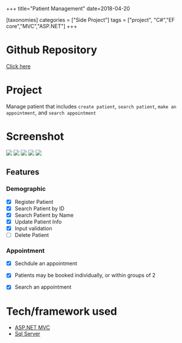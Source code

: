 +++
title="Patient Management"
date=2018-04-20

[taxonomies]
categories = ["Side Project"]
tags = ["project", "C#","EF core","MVC","ASP.NET"]
+++

# Github Repository
[Click here](https://github.com/bds0900/EMS2)

# Project
Manage patient that includes `create patient`, `search patient`, `make an appointment`, and `search appointment`


# Screenshot
![](/images/ems/appointment_result.png)
![](/images/ems/create_appointment.png)
![](/images/ems/register_patient.png)
![](/images/ems/search_patient.png)
![](/images/ems/search_patient2.png)

## Features
### Demographic
 * [x] Register Patient
 * [x] Search Patient by ID
 * [x] Search Patient by Name
 * [x] Update Patient Info
 * [x] Input validation
 * [ ] Delete Patient

### Appointment
 * [x] Sechdule an appointment
 - [x] Patients may be booked individually, or within groups of 2 
 * [x] Search an appointment

# Tech/framework used

- [ASP.NET MVC](https://docs.microsoft.com/en-us/aspnet/core/tutorials/first-mvc-app/?view=aspnetcore-3.1)
- [Sql Server](https://www.microsoft.com/en-us/sql-server/sql-server-2019)